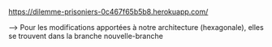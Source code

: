 https://dilemme-prisoniers-0c467f65b5b8.herokuapp.com/

--> Pour les modifications apportées à notre architecture (hexagonale), elles se trouvent dans la branche nouvelle-branche 
